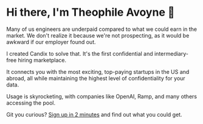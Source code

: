 # Hi there, I'm Theophile Avoyne 👋

Many of us engineers are underpaid compared to what we could earn in the market. We don't realize it because we're not prospecting, as it would be awkward if our employer found out.

I created Candix to solve that. It's the first confidential and intermediary-free hiring marketplace.

It connects you with the most exciting, top-paying startups in the US and abroad, all while maintaining the highest level of confidentiality for your data.

Usage is skyrocketing, with companies like OpenAI, Ramp, and many others accessing the pool.

Git you curious? [Sign up in 2 minutes](https://candix.com/?utm_medium=social&utm_source=GitHub) and find out what you could get.
